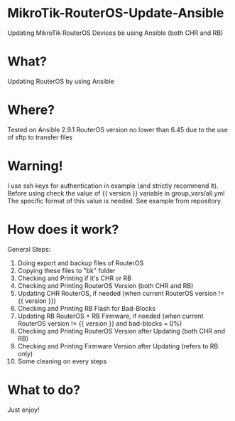# MikroTik-RouterOS-Update-Ansible
Updating MikroTik RouterOS Devices be using Ansible (both CHR and RB)

<h1>What?</h1>

Updating RouterOS by using Ansible

<h1>Where?</h1>

Tested on Ansible 2.9.1
RouterOS version no lower than 6.45 due to the use of sftp to transfer files

<h1>Warning!</h1>

I use ssh keys for authentication in example (and strictly recommend it).
Before using check the value of {{ version }} variable in group_vars/all.yml
The specific format of this value is needed. See example from repository.

<h1>How does it work?</h1>

General Steps:
1. Doing export and backup files of RouterOS
2. Copying these files to "bk" folder
3. Checking and Printing if it's CHR or RB
4. Checking and Printing RouterOS Version (both CHR and RB)
5. Updating CHR RouterOS, if needed  (when current RouterOS version != {{ version }})
6. Checking and Printing RB Flash for Bad-Blocks
7. Updating RB RouterOS + RB Firmware, if needed (when current RouterOS version != {{ version }} and bad-blocks = 0%)
8. Checking and Printing RouterOS Version after Updating (both CHR and RB)
9. Checking and Printing Firmware Version after Updating (refers to RB only)
10. Some cleaning on every steps

<h1>What to do?</h1>

Just enjoy!
